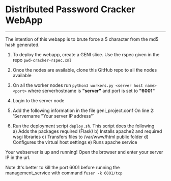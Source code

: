 

# Distributed Password Cracker WebApp
_____________________________________


The intention of this webapp is to brute force a 5 character from the md5 hash generated. 

1) To deploy the webapp, create a GENI slice. Use the rspec given in the repo `pwd-cracker-rspec.xml`

2) Once the nodes are available, clone this GitHub repo to all the nodes available

3) On all the worker nodes run `python3 workers.py <server host name> <port>` where serverhostname is **"server"** and port is set to **"6001"**

4) Login to the server node

5) Add the following information in the file geni_project.conf 
    On line 2: 'Servername   "Your server IP address"` 

6) Run the deployment script `deploy.sh`. This script does the following  
     a)  Adds the packages required (Flask) 
     b)  Installs apache2 and required wsgi libraries
     c)  Transfers files to /var/www/html public folder 
     d)  Configures the virtual host settings
     e)  Runs apache service

Your webserver is up and running! Open the browser and enter your server IP in the url.  
 
 Note :It's better to kill the port 6001 before running the management_service
with command `fuser -k 6001/tcp`





     

     





